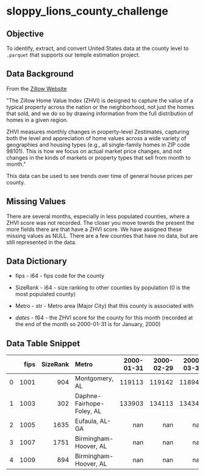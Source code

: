 # sloppy_lions_county_challenge

## Objective

To identify, extract, and convert United States data at the county level to `.parquet` that supports our temple estimation project.

## Data Background

From the [Zillow Website](https://www.zillow.com/research/methodology-neural-zhvi-32128/)

"The Zillow Home Value Index (ZHVI) is designed to capture the value of a typical property across the nation or the neighborhood, not just the homes that sold, and we do so by drawing information from the full distribution of homes in a given region. 

ZHVI measures monthly changes in property-level Zestimates, capturing both the level and appreciation of home values across a wide variety of geographies and housing types (e.g., all single-family homes in ZIP code 98101). This is how we focus on actual market price changes, and not changes in the kinds of markets or property types that sell from month to month."

This data can be used to see trends over time of general house prices per county.

## Missing Values

There are several months, especially in less populated counties, where a ZHVI score was not recorded. The closer you move towrds the present the more fields there are that have a ZHVI score. We have assigned these missing values as NULL. There are a few counties that have no data, but are still represented in the data.

## Data Dictionary

* fips - i64 - fips code for the county

* SizeRank - i64 - size ranking to other counties by population (0 is the most populated county)

* Metro - str - Metro area (Major City) that this county is associated with

* *dates* - f64 - the ZHVI score for the county for this month (recorded at the end of the month so 2000-01-31 is for January, 2000)

## Data Table Snippet
|    |   fips |   SizeRank | Metro                     |   2000-01-31 |   2000-02-29 |   2000-03-31 |   2000-04-30 |
|---:|-------:|-----------:|:--------------------------|-------------:|-------------:|-------------:|-------------:|
|  0 |   1001 |        904 | Montgomery, AL            |       119113 |       119142 |       118947 |       118873 |
|  1 |   1003 |        302 | Daphne-Fairhope-Foley, AL |       133903 |       134113 |       134348 |       134816 |
|  2 |   1005 |       1635 | Eufaula, AL-GA            |          nan |          nan |          nan |          nan |
|  3 |   1007 |       1751 | Birmingham-Hoover, AL     |          nan |          nan |          nan |          nan |
|  4 |   1009 |        894 | Birmingham-Hoover, AL     |          nan |          nan |          nan |          nan |